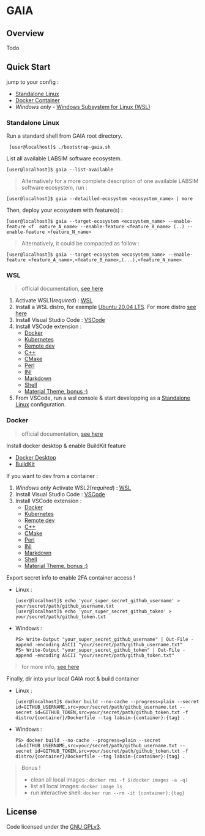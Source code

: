 # GAIA

## Overview

Todo

## Quick Start

jump to your config :

- [Standalone Linux](#standalone-linux)
- [Docker Container](#docker)
- _*Windows only*_ - [Windows Subsystem for Linux (WSL)](#wsl)

### Standalone Linux

Run a standard shell from GAIA root directory.

```console
 [user@localhost]$ ./bootstrap-gaia.sh
```

List all available LABSIM software ecosystem.

```console
[user@localhost]$ gaia --list-available
```

> Alternatively for a more complete description of one available LABSIM software ecosystem, run :

```console
[user@localhost]$ gaia --detailled-ecosystem <ecosystem_name> | more
```

Then, deploy your ecosystem with feature(s) :

```console
[user@localhost]$ gaia --target-ecosystem <ecosystem_name> --enable-feature <f  eature_A_name> --enable-feature <feature_B_name> (..) --enable-feature <feature_N_name>
```

> Alternatively, it could be compacted as follow :

 ```console
 [user@localhost]$ gaia --target-ecosystem <ecosystem_name> --enable-feature <feature_A_name>,<feature_B_name>,(...),<feature_N_name>
```

### WSL

> official documentation, [see here](https://code.visualstudio.com/docs/remote/wsl)

1. Activate WSL1(_required_) : [WSL](https://docs.microsoft.com/fr-fr/windows/wsl/install-win10)
2. Install a WSL distro, for exemple [Ubuntu 20.04 LTS](https://www.microsoft.com/fr-fr/p/ubuntu-2004-lts/9n6svws3rx71). For more distro [see here](https://docs.microsoft.com/fr-fr/windows/wsl/install-win10#install-your-linux-distribution-of-choice)
3. Install Visual Studio Code : [VSCode](https://code.visualstudio.com/)
4. Install VSCode extension :
   - [Docker](https://marketplace.visualstudio.com/items?itemName=ms-azuretools.vscode-docker)
   - [Kubernetes](https://marketplace.visualstudio.com/items?itemName=ms-kubernetes-tools.vscode-kubernetes-tools)
   - [Remote dev](https://marketplace.visualstudio.com/items?itemName=ms-vscode-remote.vscode-remote-extensionpack)
   - [C++](https://marketplace.visualstudio.com/items?itemName=ms-vscode.cpptools)
   - [CMake](https://marketplace.visualstudio.com/items?itemName=ms-vscode.cmake-tools)
   - [Perl](https://marketplace.visualstudio.com/items?itemName=d9705996.perl-toolbox)
   - [INI](https://marketplace.visualstudio.com/items?itemName=DavidWang.ini-for-vscode)
   - [Markdown](https://marketplace.visualstudio.com/items?itemName=DavidAnson.vscode-markdownlint)
   - [Shell](https://marketplace.visualstudio.com/items?itemName=jeff-hykin.better-shellscript-syntax)
   - [Material Theme, bonus ;)](https://marketplace.visualstudio.com/items?itemName=Equinusocio.vsc-material-theme)
5. From VSCode, run a wsl console & start developping as a [Standalone Linux](#standalone-linux) configuration.

### Docker

> official documentation, [see here](https://code.visualstudio.com/docs/remote/containers)

Install docker desktop & enable BuildKit feature

- [Docker Desktop](https://www.docker.com/products/docker-desktop)
- [BuildKit](https://docs.docker.com/develop/develop-images/build_enhancements/#to-enable-buildkit-builds)

If you want to dev from a container :

1. _*Windows only*_ Activate WSL2(_required_) : [WSL](https://docs.microsoft.com/fr-fr/windows/wsl/install-win10)
2. Install Visual Studio Code : [VSCode](https://code.visualstudio.com/)
3. Install VSCode extension :
   - [Docker](https://marketplace.visualstudio.com/items?itemName=ms-azuretools.vscode-docker)
   - [Kubernetes](https://marketplace.visualstudio.com/items?itemName=ms-kubernetes-tools.vscode-kubernetes-tools)
   - [Remote dev](https://marketplace.visualstudio.com/items?itemName=ms-vscode-remote.vscode-remote-extensionpack)
   - [C++](https://marketplace.visualstudio.com/items?itemName=ms-vscode.cpptools)
   - [CMake](https://marketplace.visualstudio.com/items?itemName=ms-vscode.cmake-tools)
   - [Perl](https://marketplace.visualstudio.com/items?itemName=d9705996.perl-toolbox)
   - [INI](https://marketplace.visualstudio.com/items?itemName=DavidWang.ini-for-vscode)
   - [Markdown](https://marketplace.visualstudio.com/items?itemName=DavidAnson.vscode-markdownlint)
   - [Shell](https://marketplace.visualstudio.com/items?itemName=jeff-hykin.better-shellscript-syntax)
   - [Material Theme, bonus ;)](https://marketplace.visualstudio.com/items?itemName=Equinusocio.vsc-material-theme)

Export secret info to enable 2FA container access !

- Linux :

  ```console
  [user@localhost]$ echo 'your_super_secret_github_username' > your/secret/path/github_username.txt
  [user@localhost]$ echo 'your_super_secret_github_token' > your/secret/path/github_token.txt
  ```

- Windows :

  ```console
  PS> Write-Output "your_super_secret_github_username" | Out-File -append -encoding ASCII "your/secret/path/github_username.txt"
  PS> Write-Output "your_super_secret_github_token" | Out-File -append -encoding ASCII "your/secret/path/github_token.txt"
  ```

> for more info, [see here](https://help.github.com/en/github/authenticating-to-github/creating-a-personal-access-token-for-the-command-line)

Finally, dir into your local GAIA root & build container

- Linux :

  ```console
  [user@localhost]$ docker build --no-cache --progress=plain --secret id=GITHUB_USERNAME,src=your/secret/path/github_username.txt --secret id=GITHUB_TOKEN,src=your/secret/path/github_token.txt -f distro/{container}/Dockerfile --tag labsim-{container}:{tag} .
  ```

- Windows :

  ```console
  PS> docker build --no-cache --progress=plain --secret id=GITHUB_USERNAME,src=your/secret/path/github_username.txt --secret id=GITHUB_TOKEN,src=your/secret/path/github_token.txt -f distro/{container}/Dockerfile --tag labsim-{container}:{tag} .
  ```

> Bonus !
>
> - clean all local images : `docker rmi -f $(docker images -a -q)`
> - list all local images: `docker image ls`
> - run interactive shell: `docker run --rm -it {container}:{tag}`

## License

Code licensed under the [GNU GPLv3](COPYING).
